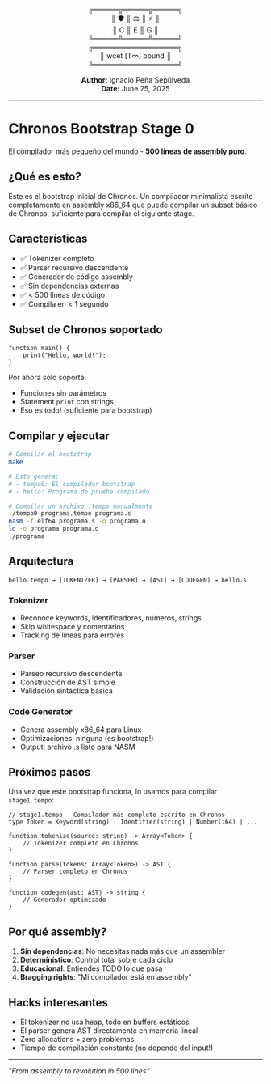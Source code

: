 <div align="center">

╔═════╦═════╦═════╗  
║ 🛡️  ║ ⚖️  ║ ⚡  ║  
║  C  ║  E  ║  G  ║  
╚═════╩═════╩═════╝  
╔═════════════════╗  
║ wcet [T∞] bound ║  
╚═════════════════╝  

**Author:** Ignacio Peña Sepúlveda  
**Date:** June 25, 2025

</div>

---

# Chronos Bootstrap Stage 0

El compilador más pequeño del mundo - **500 líneas de assembly puro**.

## ¿Qué es esto?

Este es el bootstrap inicial de Chronos. Un compilador minimalista escrito completamente en assembly x86_64 que puede compilar un subset básico de Chronos, suficiente para compilar el siguiente stage.

## Características

- ✅ Tokenizer completo
- ✅ Parser recursivo descendente  
- ✅ Generador de código assembly
- ✅ Sin dependencias externas
- ✅ < 500 líneas de código
- ✅ Compila en < 1 segundo

## Subset de Chronos soportado

```tempo
function main() {
    print("Hello, world!");
}
```

Por ahora solo soporta:
- Funciones sin parámetros
- Statement `print` con strings
- Eso es todo! (suficiente para bootstrap)

## Compilar y ejecutar

```bash
# Compilar el bootstrap
make

# Esto genera:
# - tempo0: El compilador bootstrap
# - hello: Programa de prueba compilado

# Compilar un archivo .tempo manualmente
./tempo0 programa.tempo programa.s
nasm -f elf64 programa.s -o programa.o
ld -o programa programa.o
./programa
```

## Arquitectura

```
hello.tempo → [TOKENIZER] → [PARSER] → [AST] → [CODEGEN] → hello.s
```

### Tokenizer
- Reconoce keywords, identificadores, números, strings
- Skip whitespace y comentarios
- Tracking de líneas para errores

### Parser  
- Parseo recursivo descendente
- Construcción de AST simple
- Validación sintáctica básica

### Code Generator
- Genera assembly x86_64 para Linux
- Optimizaciones: ninguna (es bootstrap!)
- Output: archivo .s listo para NASM

## Próximos pasos

Una vez que este bootstrap funciona, lo usamos para compilar `stage1.tempo`:

```tempo
// stage1.tempo - Compilador más completo escrito en Chronos
type Token = Keyword(string) | Identifier(string) | Number(i64) | ...

function tokenize(source: string) -> Array<Token> {
    // Tokenizer completo en Chronos
}

function parse(tokens: Array<Token>) -> AST {
    // Parser completo en Chronos  
}

function codegen(ast: AST) -> string {
    // Generador optimizado
}
```

## Por qué assembly?

1. **Sin dependencias**: No necesitas nada más que un assembler
2. **Determinístico**: Control total sobre cada ciclo
3. **Educacional**: Entiendes TODO lo que pasa
4. **Bragging rights**: "Mi compilador está en assembly"

## Hacks interesantes

- El tokenizer no usa heap, todo en buffers estáticos
- El parser genera AST directamente en memoria lineal
- Zero allocations = zero problemas
- Tiempo de compilación constante (no depende del input!)

---

*"From assembly to revolution in 500 lines"*